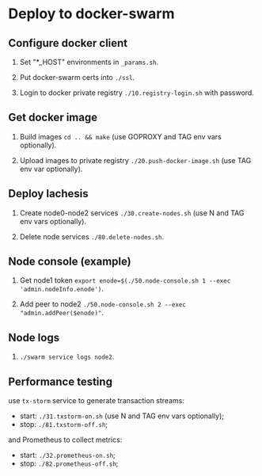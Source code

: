 # Deploy to docker-swarm 


## Configure docker client

1. Set "*_HOST" environments in `_params.sh`.

2. Put docker-swarm certs into `./ssl`.

3. Login to docker private registry `./10.registry-login.sh` with password.


## Get docker image

1. Build images `cd .. && make` (use GOPROXY and TAG env vars optionally).

2. Upload images to private registry `./20.push-docker-image.sh` (use TAG env var optionally).


## Deploy lachesis

1. Create node0-node2 services `./30.create-nodes.sh` (use N and TAG env vars optionally).

2. Delete node services `./80.delete-nodes.sh`.


## Node console (example)

1. Get node1 token `export enode=$(./50.node-console.sh 1 --exec 'admin.nodeInfo.enode')`.

2. Add peer to node2 `./50.node-console.sh 2 --exec "admin.addPeer($enode)"`.


## Node logs

1. `./swarm service logs node2`.


## Performance testing

use `tx-storm` service to generate transaction streams:

  - start: `./31.txstorm-on.sh`  (use N and TAG env vars optionally);
  - stop: `./81.txstorm-off.sh`;

and Prometheus to collect metrics:

  - start: `./32.prometheus-on.sh`;
  - stop: `./82.prometheus-off.sh`;
